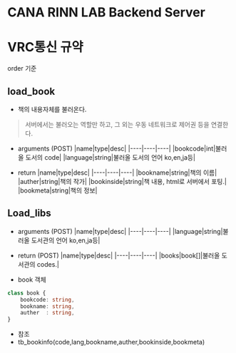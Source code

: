 # CANA RINN LAB Backend Server


# VRC통신 규약
order 기준
## load_book
- 책의 내용자체를 불러온다.
> 서버에서는 불러오는 역할만 하고, 그 외는 우동 네트워크로 제어권 등을 연결한다.
- arguments (POST)
|name|type|desc|
|----|----|----|
|bookcode|int|불러올 도서의 code|
|language|string|불러올 도서의 언어 ko,en,ja등|

- return
|name|type|desc|
|----|----|----|
|bookname|string|책의 이름|
|auther|string|책의 작가|
|bookinside|string|책 내용, html로 서버에서 포팅.|
|bookmeta|string|책의 정보|

## Load_libs
- arguments (POST)
|name|type|desc|
|----|----|----|
|language|string|불러올 도서관의 언어 ko,en,ja등|

- return (POST)
|name|type|desc|
|----|----|----|
|books|book[]|불러올 도서관의 codes.|

- book 객체
```ts
class book {
    bookcode: string,
    bookname: string,
    auther  : string,
}
```

- 참조
- tb_bookinfo(code,lang,bookname,auther,bookinside,bookmeta)

